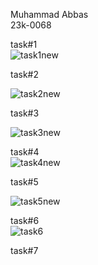 Muhammad Abbas <br> 
23k-0068 <br> 

task#1 <br> 
![task1new](https://github.com/muhammad1234-max/PfFall23/assets/75746019/0ac2a529-a306-43ce-b7a8-66a694683a61)
 <br> 

task#2 <br> 

![task2new](https://github.com/muhammad1234-max/PfFall23/assets/75746019/16159d9b-f668-4113-9120-80e3dfe07653)
 <br> 

task#3 <br> 
 
![task3new](https://github.com/muhammad1234-max/PfFall23/assets/75746019/2aefcc80-b00b-4b49-b579-00ee8c45b989)
 <br> 

task#4 <br> 
 ![task4new](https://github.com/muhammad1234-max/PfFall23/assets/75746019/fccbcb11-1d30-48cd-871b-f6880b4a8c1c)
<br> 

task#5 <br> 
 
 ![task5new](https://github.com/muhammad1234-max/PfFall23/assets/75746019/52070192-3ec3-47fa-8b75-8decd021e769) <br>
 

task#6 <br>
![task6](https://github.com/muhammad1234-max/PfFall23/assets/75746019/e80edefb-1bed-46b3-a70c-7a18151a9f35)

task#7
